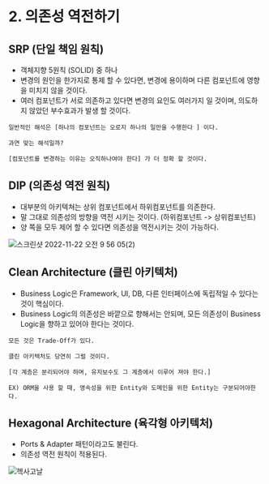 # 2. 의존성 역전하기

## SRP (단일 책임 원칙)
- 객체지향 5원칙 (SOLID) 중 하나
- 변경의 원인을 한가지로 통제 할 수 있다면, 
  변경에 용이하며 다른 컴포넌트에 영향을 미치지 않을 것이다.
- 여러 컴포넌트가 서로 의존하고 있다면 변경의 요인도 여러가지 일 것이며, 
  의도하지 않았던 부수효과가 발생 할 것이다.
```text
일반적인 해석은 [하나의 컴포넌트는 오로지 하나의 일만을 수행한다 ] 이다.

과연 맞는 해석일까?

[컴포넌트를 변경하는 이유는 오직하나여야 한다] 가 더 정확 할 것이다.
```

## DIP (의존성 역전 원칙)
- 대부분의 아키텍쳐는 상위 컴포넌트에서 하위컴포넌트를 의존한다.
- 말 그대로 의존성의 방향을 역전 시키는 것이다. (하위컴포넌트 -> 상위컴포넌트)
- 양 쪽을 모두 제어 할 수 있다면 의존성을 역전시키는 것이 가능하다.

![스크린샷 2022-11-22 오전 9 56 05(2)](https://user-images.githubusercontent.com/57896918/203337732-4df002e6-243f-403a-8be6-f2c01946caf3.png)


## Clean Architecture (클린 아키텍처)
- Business Logic은 Framework, UI, DB, 다른 인터페이스에 독립적일 수 있다는 것이 핵심이다.
- Business Logic의 의존성은 바깥으로 향해서는 안되며, 모든 의존성이 Business Logic을 향하고 있어야 한다는 것이다.

```text
모든 것은 Trade-Off가 있다.

클린 아키텍처도 당연히 그럴 것이다.

[각 계층은 분리되어야 하며, 유지보수도 그 계층에서 이루어 져야 한다.]

EX) ORM을 사용 할 때, 영속성을 위한 Entity와 도메인을 위한 Entity는 구분되어야한다.
```

## Hexagonal Architecture (육각형 아키텍처)
- Ports & Adapter 패턴이라고도 불린다.
- 의존성 역전 원칙이 적용된다.

![헥사고날](https://user-images.githubusercontent.com/57896918/182402393-ea7064fa-ac4b-42b1-bcb9-5ed4c29c8e08.png)
